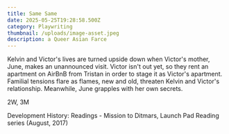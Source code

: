 ```yaml
---
title: Same Same
date: 2025-05-25T19:28:58.500Z
category: Playwriting
thumbnail: /uploads/image-asset.jpeg
description: a Queer Asian Farce
---
```

<!--StartFragment-->

Kelvin and Victor's lives are turned upside down when Victor's mother, June, makes an unannounced visit. Victor isn't out yet, so they rent an apartment on AirBnB from Tristan in order to stage it as Victor's apartment. Familial tensions flare as flames, new and old, threaten Kelvin and Victor's relationship. Meanwhile, June grapples with her own secrets.

2W, 3M

Development History: Readings - Mission to Ditmars, Launch Pad Reading series (August, 2017)

<!--EndFragment-->